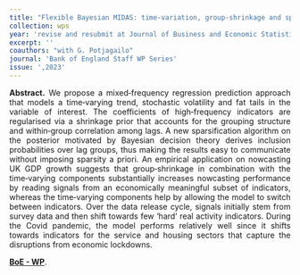 ```yaml
---
title: "Flexible Bayesian MIDAS: time‑variation, group‑shrinkage and sparsity. [WP](https://www.bankofengland.co.uk/working-paper/2023/flexible-bayesian-midas-time-variation-group-shrinkage-and-sparsity)"
collection: wps
year: 'revise and resubmit at Journal of Business and Economic Statistics' 
excerpt: ''
coauthors: "with G. Potjagailo"
journal: 'Bank of England Staff WP Series'
issue: ',2023'
---
```

<p align="justify"> <b>Abstract.</b> We propose a mixed‑frequency regression prediction approach that models a time‑varying trend, stochastic volatility and fat tails in the variable of interest. The coefficients of high‑frequency indicators are regularised via a shrinkage prior that accounts for the grouping structure and within‑group correlation among lags. A new sparsification algorithm on the posterior motivated by Bayesian decision theory derives inclusion probabilities over lag groups, thus making the results easy to communicate without imposing sparsity a priori. An empirical application on nowcasting UK GDP growth suggests that group‑shrinkage in combination with the time‑varying components substantially increases nowcasting performance by reading signals from an economically meaningful subset of indicators, whereas the time‑varying components help by allowing the model to switch between indicators. Over the data release cycle, signals initially stem from survey data and then shift towards few ‘hard’ real activity indicators. During the Covid pandemic, the model performs relatively well since it shifts towards indicators for the service and housing sectors that capture the disruptions from economic lockdowns.
</p>

[**BoE - WP**](https://www.bankofengland.co.uk/working-paper/2023/flexible-bayesian-midas-time-variation-group-shrinkage-and-sparsity).